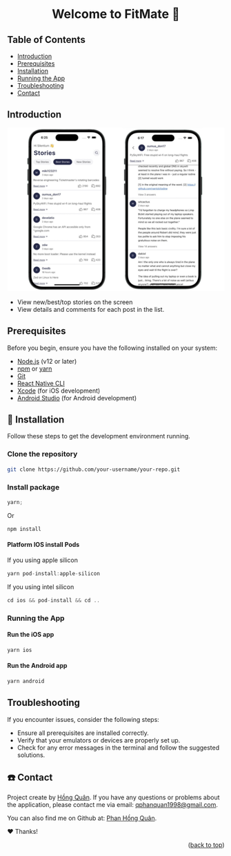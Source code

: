 # <h1 id='top' align="center">Welcome to FitMate 👋</h1>

## Table of Contents

- [Introduction](#introduction)
- [Prerequisites](#prerequisites)
- [Installation](#installation)
- [Running the App](#running-the-app)
- [Troubleshooting](#troubleshooting)
- [Contact](#contact)

## Introduction

![Project Logo](./demo.jpg)

- View new/best/top stories on the screen
- View details and comments for each post in the list.

## Prerequisites

Before you begin, ensure you have the following installed on your system:

- [Node.js](https://nodejs.org/) (v12 or later)
- [npm](https://www.npmjs.com/) or [yarn](https://yarnpkg.com/)
- [Git](https://git-scm.com/)
- [React Native CLI](https://reactnative.dev/docs/environment-setup)
- [Xcode](https://developer.apple.com/xcode/) (for iOS development)
- [Android Studio](https://developer.android.com/studio) (for Android development)

## 📲 Installation

Follow these steps to get the development environment running.

### Clone the repository

```sh
git clone https://github.com/your-username/your-repo.git
```

### Install package

```javascript
yarn;
```

Or

```javascript
npm install
```

#### Platform IOS install Pods

If you using apple silicon

```javascript
yarn pod-install:apple-silicon
```

If you using intel silicon

```javascript
cd ios && pod-install && cd ..
```

### Running the App

#### Run the iOS app

```javascript
yarn ios
```

#### Run the Android app

```javascript
yarn android
```

## Troubleshooting

If you encounter issues, consider the following steps:

- Ensure all prerequisites are installed correctly.
- Verify that your emulators or devices are properly set up.
- Check for any error messages in the terminal and follow the suggested solutions.

## ☎️ Contact

Project create by [Hồng Quân](https://github.com/fishryanie). If you have any questions or problems about the application, please contact me via email: [qphanquan1998@gmail.com](qphanquan1998@gmail.com).

You can also find me on Github at: [Phan Hồng Quân](https://github.com/fishryanie).

❤️ Thanks!

<p align="right">(<a href="#top">back to top</a>)</p>
